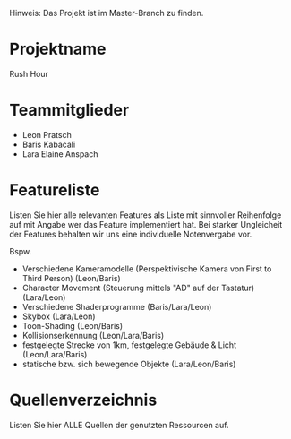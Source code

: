 Hinweis: Das Projekt ist im Master-Branch zu finden. 

# Projektname 
Rush Hour

# Teammitglieder
- Leon Pratsch
- Baris Kabacali
- Lara Elaine Anspach

# Featureliste
Listen Sie hier alle relevanten Features als Liste mit sinnvoller Reihenfolge auf mit Angabe wer das Feature implementiert hat.
Bei starker Ungleicheit der Features behalten wir uns eine individuelle Notenvergabe vor.

Bspw.

- Verschiedene Kameramodelle (Perspektivische Kamera von First to Third Person) (Leon/Baris)
- Character Movement (Steuerung mittels "AD" auf der Tastatur) (Lara/Leon)
- Verschiedene Shaderprogramme (Baris/Lara/Leon)
- Skybox (Lara/Leon)
- Toon-Shading (Leon/Baris)
- Kollisionserkennung (Leon/Lara/Baris)
- festgelegte Strecke von 1km, festgelegte Gebäude & Licht (Leon/Lara/Baris)
- statische bzw. sich bewegende Objekte (Lara/Leon/Baris)

# Quellenverzeichnis
Listen Sie hier ALLE Quellen der genutzten Ressourcen auf.

